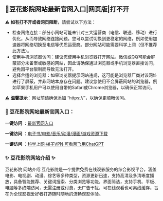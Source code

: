 <h2>
  <strong>💙豆花影院网站最新官网入口|网页版|打不开</strong>
</h2>
<p>⚠ <strong>如有打不开或者网页阻断</strong>，请尝试以下方法：</p>
<ul>
  <li>检查网络连接：部分小网站可能未针对三大运营商（电信、联通、移动）进行优化，从而导致网络连接问题。您可以尝试切换到更稳定的网络，例如使用加速器将网络切换至电信等优质运营商。部分网站可能需要科学上网（但不推荐此方法）。</li>
  <li>使用手机浏览器访问：建议您使用手机浏览器打开网站。微信或QQ可能会屏蔽部分未备案或敏感的网站，因此请确保通过浏览器或手机浏览器直接访问，避免因平台限制而导致无法打开。</li>
  <li>选择合适的浏览器：如果浏览器提示网站违规，这可能是浏览器厂商对该网址进行了屏蔽，并非网站本身存在问题。建议您使用不会屏蔽网站的浏览器，例如苹果手机用户可以使用自带的Safari或Chrome浏览器，以确保正常访问。</li>
</ul>
<p>⚠ <strong>温馨提示</strong>：网址前请确保添加 “https://”，以确保更顺畅访问。</p>

<h3>
  <strong>📌 豆花影院网站最新官网入口：</strong>
</h3>

<p> <strong>一键访问</strong> ：<a href="https://yingshi.xxsnav.com/"target="_blank">最新官网入口</a></p>
<p><strong>一键访问</strong> ：<a href="https://wangpanziyuan.pages.dev/" target="_blank">电子书/电影/音乐/动漫/漫画/游戏资源下载</a></p>
<p><strong>一键访问</strong> ：<a href="http://ip.harmonylink.net/share/e82025" target="_blank">科学上网·梯子VPN·可看奈飞用ChatGPT</a></p>
<h3>


  <strong>✨ 豆花影院网站介绍 ✨</strong>
</h3>
<p>豆花影院 网站介绍
豆花影院是一个提供免费在线观影服务的综合影视平台，涵盖电影、电视剧、动漫、综艺等多种类型，资源更新迅速，支持高清及多清晰度播放，具备智能推荐、关键词搜索、分类浏览等功能，界面简洁，支持手机、平板、电脑等多终端访问，无需注册或付费，无广告干扰，可在线观看也可离线缓存，旨在为全球影视爱好者打造随时随地的流畅观影体验。</p>
